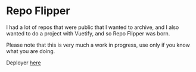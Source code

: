 # Repo Flipper

I had a lot of repos that were public that I wanted to archive, and I also wanted to do a project with Vuetify, and so Repo Flipper was born.

Please note that this is very much a work in progress, use only if you know what you are doing.

Deployer [here](https://repoflipper.maxarvid.com/)
